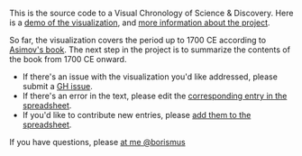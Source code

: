 This is the source code to a Visual Chronology of Science & Discovery. Here is a
[demo of the visualization][demo], and [more information about the project][blog].

So far, the visualization covers the period up to 1700 CE according to
[Asimov's book][book]. The next step in the project is to summarize the contents
of the book from 1700 CE onward.

- If there's an issue with the visualization you'd like addressed, please submit
  a [GH issue][issue].
- If there's an error in the text, please edit the [corresponding entry in the
  spreadsheet][spreadsheet-old].
- If you'd like to contribute new entries, please [add them to the
  spreadsheet][spreadsheet-new].

If you have questions, please [at me @borismus][twitter]

[demo]: https://borismus.github.io/asimov/web/cross-shape/#steel
[blog]: https://smus.com/visual-chronology-science-discovery/
[book]: https://drive.google.com/file/d/190RDAxrUzu5m0d_zxQi98euIguBDb0qf/view?usp=sharing
[issue]: https://github.com/borismus/asimov/issues
[spreadsheet-old]: https://docs.google.com/spreadsheets/d/1uDeBCfcaVUfZFEK-0WJIb43dT6cqHHq9o6Uxn6PihLY/edit#gid=0
[spreadsheet-new]: https://docs.google.com/spreadsheets/d/1uDeBCfcaVUfZFEK-0WJIb43dT6cqHHq9o6Uxn6PihLY/edit#gid=158368026
[twitter]: https://twitter.com/borismus
